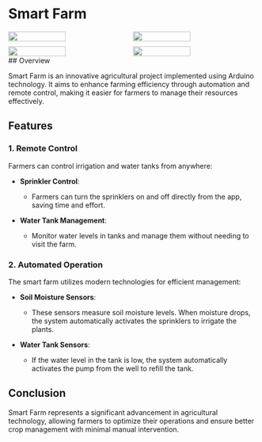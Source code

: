# Smart Farm

<div style="display: flex; flex-wrap: wrap; gap: 10px;">

<img src="https://osamazayed.com/images/SmartFarm1.jpg" style="width: 48%; height: auto;">
    
<img src="https://osamazayed.com/images/SmartFarm3.jpg" style="width: 48%; height: auto;">

<img src="https://osamazayed.com/images/SmartFarm2.jpg" style="width: 48%; height: auto;">
    
    
<img src="https://osamazayed.com/images/SmartFarm4.jpg" style="width: 48%; height: auto;">

</div>
## Overview

Smart Farm is an innovative agricultural project implemented using Arduino technology. It aims to enhance farming efficiency through automation and remote control, making it easier for farmers to manage their resources effectively.

## Features

### 1. Remote Control

Farmers can control irrigation and water tanks from anywhere:

- **Sprinkler Control**: 
  - Farmers can turn the sprinklers on and off directly from the app, saving time and effort.

- **Water Tank Management**: 
  - Monitor water levels in tanks and manage them without needing to visit the farm.

### 2. Automated Operation

The smart farm utilizes modern technologies for efficient management:

- **Soil Moisture Sensors**: 
  - These sensors measure soil moisture levels. When moisture drops, the system automatically activates the sprinklers to irrigate the plants.

- **Water Tank Sensors**: 
  - If the water level in the tank is low, the system automatically activates the pump from the well to refill the tank.

## Conclusion

Smart Farm represents a significant advancement in agricultural technology, allowing farmers to optimize their operations and ensure better crop management with minimal manual intervention.
